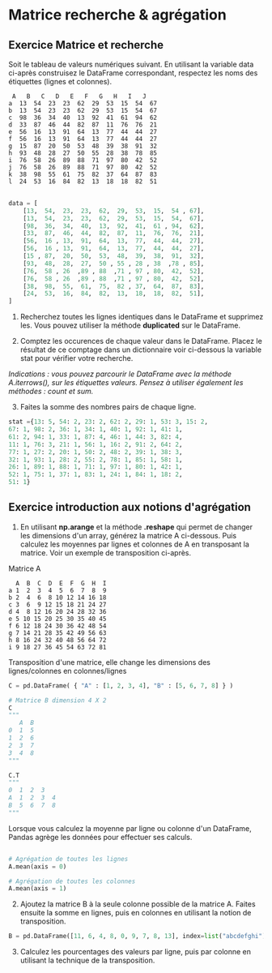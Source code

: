 # Matrice recherche & agrégation

## Exercice Matrice et recherche

Soit le tableau de valeurs numériques suivant. En utilisant la variable data ci-après construisez le DataFrame correspondant, respectez les noms des étiquettes (lignes et colonnes).

```text
 A   B   C   D   E   F   G   H   I   J
a  13  54  23  23  62  29  53  15  54  67
b  13  54  23  23  62  29  53  15  54  67
c  98  36  34  40  13  92  41  61  94  62
d  33  87  46  44  82  87  11  76  76  21
e  56  16  13  91  64  13  77  44  44  27
f  56  16  13  91  64  13  77  44  44  27
g  15  87  20  50  53  48  39  38  91  32
h  93  48  28  27  50  55  28  38  78  85
i  76  58  26  89  88  71  97  80  42  52
j  76  58  26  89  88  71  97  80  42  52
k  38  98  55  61  75  82  37  64  87  83
l  24  53  16  84  82  13  18  18  82  51
```

```python
 
data = [ 
    [13,  54,  23,  23,  62,  29,  53,  15,  54 , 67],
    [13,  54,  23,  23,  62,  29,  53,  15,  54,  67],
    [98,  36,  34,  40,  13,  92,  41,  61 , 94,  62],
    [33,  87,  46,  44,  82,  87,  11,  76,  76,  21],
    [56,  16 , 13,  91,  64,  13,  77,  44,  44,  27],
    [56,  16 , 13,  91,  64,  13,  77,  44,  44,  27],
    [15 , 87,  20,  50,  53,  48,  39,  38,  91,  32],
    [93,  48,  28,  27,  50 , 55 , 28 , 38  ,78 , 85],
    [76,  58 , 26  ,89 , 88  ,71 , 97 , 80,  42,  52],
    [76,  58 , 26  ,89 , 88  ,71 , 97 , 80,  42,  52],
    [38,  98,  55,  61,  75,  82 , 37,  64,  87,  83],
    [24,  53,  16,  84,  82,  13,  18,  18,  82,  51],
]
```

1. Recherchez toutes les lignes identiques dans le DataFrame et supprimez les. Vous pouvez utiliser la méthode **duplicated** sur le DataFrame.

2. Comptez les occurences de chaque valeur dans le DataFrame. Placez le résultat de ce comptage dans un dictionnaire voir ci-dessous la variable stat pour vérifier votre recherche.

*Indications : vous pouvez parcourir le DataFrame avec la méthode A.iterrows(), sur les étiquettes valeurs. Pensez à utiliser également les méthodes : count et sum.*

3. Faites la somme des nombres pairs de chaque ligne.


```python
stat ={13: 5, 54: 2, 23: 2, 62: 2, 29: 1, 53: 3, 15: 2, 
67: 1, 98: 2, 36: 1, 34: 1, 40: 1, 92: 1, 41: 1, 
61: 2, 94: 1, 33: 1, 87: 4, 46: 1, 44: 3, 82: 4, 
11: 1, 76: 3, 21: 1, 56: 1, 16: 2, 91: 2, 64: 2, 
77: 1, 27: 2, 20: 1, 50: 2, 48: 2, 39: 1, 38: 3, 
32: 1, 93: 1, 28: 2, 55: 2, 78: 1, 85: 1, 58: 1, 
26: 1, 89: 1, 88: 1, 71: 1, 97: 1, 80: 1, 42: 1, 
52: 1, 75: 1, 37: 1, 83: 1, 24: 1, 84: 1, 18: 2, 
51: 1}
```

## Exercice introduction aux notions d'agrégation

1. En utilisant **np.arange** et la méthode **.reshape** qui permet de changer les dimensions d'un array, générez la matrice A ci-dessous. Puis calculez les moyennes par lignes et colonnes de A en transposant la matrice. Voir un exemple de transposition ci-après.

Matrice A

```pyhton
  A  B  C  D  E  F  G  H  I
a 1  2  3  4  5  6  7  8  9 
b 2  4  6  8 10 12 14 16 18 
c 3  6  9 12 15 18 21 24 27 
d 4  8 12 16 20 24 28 32 36 
e 5 10 15 20 25 30 35 40 45 
f 6 12 18 24 30 36 42 48 54 
g 7 14 21 28 35 42 49 56 63 
h 8 16 24 32 40 48 56 64 72 
i 9 18 27 36 45 54 63 72 81
```

Transposition d'une matrice, elle change les dimensions des lignes/colonnes en colonnes/lignes

```python
C = pd.DataFrame( { "A" : [1, 2, 3, 4], "B" : [5, 6, 7, 8] } )

# Matrice B dimension 4 X 2
C
"""
   A  B
0  1  5
1  2  6
2  3  7
3  4  8
"""

C.T
"""
0  1  2  3
A  1  2  3  4
B  5  6  7  8
"""
```

Lorsque vous calculez la moyenne par ligne ou colonne d'un DataFrame, Pandas agrège les données pour effectuer ses calculs.

```python

# Agrégation de toutes les lignes
A.mean(axis = 0)

# Agrégation de toutes les colonnes
A.mean(axis = 1)

```

2. Ajoutez la matrice B à la seule colonne possible de la matrice A. Faites ensuite la somme en lignes, puis en colonnes en utilisant la notion de transposition.

```python
B = pd.DataFrame([11, 6, 4, 8, 0, 9, 7, 8, 13], index=list("abcdefghi"), columns=['A'])
```

3. Calculez les pourcentages des valeurs par ligne, puis par colonne en utilisant la technique de la transposition.
